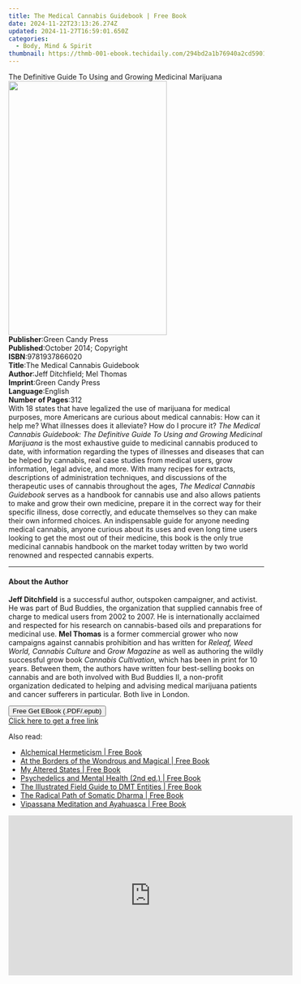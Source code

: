 ```yaml
---
title: The Medical Cannabis Guidebook | Free Book
date: 2024-11-22T23:13:26.274Z
updated: 2024-11-27T16:59:01.650Z
categories:
  - Body, Mind & Spirit
thumbnail: https://thmb-001-ebook.techidaily.com/294bd2a1b76940a2cd5901ffd00a1b73aab4ce2ac99b007084671226a851979d.jpg
---
```

<main id="book-container">
  <div class="flex flex-col">
    <div class="book-brief flex-1 py-6 px-4 sm:p-6 md:py-10 md:px-8">
      <!-- brief-->
      <div class="book-brief-main">
        The Definitive Guide To Using and Growing Medicinal Marijuana
      </div>
    </div>
    <div
      class="book-meta-info flex-1 grid gap-4 col-start-1 col-end-3 row-start-1 sm:mb-6 sm:grid-cols-4 lg:gap-6 lg:col-start-2 lg:row-end-6 lg:row-span-6 lg:mb-0"
    >
      <div
        class="book-meta-info-left place-content-center mt-4 p-4 text-sm leading-6 col-start-2 col-span-2 dark:text-slate-400"
      >
        <img
          class="w-full h-500 object-cover rounded-lg sm:h-255 sm:col-span-2 lg:col-span-full"
          src="https://img-001-ebook.techidaily.com/1a6dd9505f75d256583a7a6b6300401f5a48a61ff0842b115e4955cd15e4ee6f.jpg"
          alt=""
          width="312"
          height="500"
        />
      </div>
      <div
        class="book-meta-info-right mt-2 col-start-1 row-start-2 col-span-3 self-center"
      >
        <!-- meta data  -->
        <div class="flex flex-col px-4 md:px-8">
          <div class="flex-1">
            <strong>Publisher</strong>:<span class="px-2"
              >Green Candy Press</span
            >
          </div>
          <div class="flex-1">
            <strong>Published</strong>:<span class="px-2"
              >October 2014; Copyright</span
            >
          </div>
          <div class="flex-1">
            <strong>ISBN</strong>:<span class="px-2">9781937866020</span>
          </div>
          <div class="flex-1">
            <strong>Title</strong>:<span class="px-2"
              >The Medical Cannabis Guidebook</span
            >
          </div>
          <div class="flex-1">
            <strong>Author</strong>:<span class="px-2"
              >Jeff Ditchfield; Mel Thomas</span
            >
          </div>
          <div class="flex-1">
            <strong>Imprint</strong>:<span class="px-2">Green Candy Press</span>
          </div>
          <div class="flex-1">
            <strong>Language</strong>:<span class="px-2">English</span>
          </div>
          <div class="flex-1">
            <strong>Number of Pages</strong>:<span class="px-2">312</span>
          </div>
        </div>
      </div>
    </div>
    <div class="book-description flex-1 py-6 px-4 sm:p-6 md:py-10 md:px-8">
      <div class="book-description-main">
        <div accordion-content="" id="description">
          With 18 states that have legalized the use of marijuana for medical
          purposes, more Americans are curious about medical cannabis: How can
          it help me? What illnesses does it alleviate? How do I procure it?
          <i
            >The Medical Cannabis Guidebook: The Definitive Guide To Using and
            Growing Medicinal Marijuana</i
          >
          is the most exhaustive guide to medicinal cannabis produced to date,
          with information regarding the types of illnesses and diseases that
          can be helped by cannabis, real case studies from medical users, grow
          information, legal advice, and more. With many recipes for extracts,
          descriptions of administration techniques, and discussions of the
          therapeutic uses of cannabis throughout the ages,
          <i>The Medical Cannabis Guidebook</i> serves as a handbook for
          cannabis use and also allows patients to make and grow their own
          medicine, prepare it in the correct way for their specific illness,
          dose correctly, and educate themselves so they can make their own
          informed choices. An indispensable guide for anyone needing medical
          cannabis, anyone curious about its uses and even long time users
          looking to get the most out of their medicine, this book is the only
          true medicinal cannabis handbook on the market today written by two
          world renowned and respected cannabis experts.
        </div>
        <div class="accordion-fader"></div>
      </div>
    </div>
    <div class="book-excerpts flex-1 py-6 px-4 sm:p-6 md:py-10 md:px-8">
      <!-- excerpts-->
      <div class="book-excerpts-main">
        <hr />
        <h4 class="placeholder placeholder-heading">
          <span>About the Author</span>
        </h4>
        <p>
          <b>Jeff Ditchfield</b> is a successful author, outspoken campaigner,
          and activist. He was part of Bud Buddies, the organization that
          supplied cannabis free of charge to medical users from 2002 to 2007.
          He is internationally acclaimed and respected for his research on
          cannabis-based oils and preparations for medicinal use.
          <b>Mel Thomas</b> is a former commercial grower who now campaigns
          against cannabis prohibition and has written for
          <i>Releaf, Weed World, Cannabis Culture</i> and
          <i>Grow Magazine</i> as well as authoring the wildly successful grow
          book <i>Cannabis Cultivation,</i> which has been in print for 10
          years. Between them, the authors have written four best-selling books
          on cannabis and are both involved with Bud Buddies II, a non-profit
          organization dedicated to helping and advising medical marijuana
          patients and cancer sufferers in particular. Both live in London.<br />
        </p>
      </div>
    </div>
    <div
      class="book-about-author flex-1 py-6 px-4 sm:p-6 md:py-10 md:px-8"
    ></div>
    <div class="book-free-get flex-1 py-6 px-4 sm:p-6 md:py-10 md:px-8">
      <button
        id="btn-free-get"
        class="bg-blue-500 hover:bg-blue-700 text-white font-bold py-2 px-4 rounded"
      >
        Free Get EBook (.PDF/.epub)
      </button>
      <div id="countdown-display" class="px-2 text-lg mt-2"></div>
      <a
        id="free-link"
        class="hidden bg-blue-500 hover:bg-blue-700 text-white font-bold py-2 px-4 rounded"
        href="https://www.ebooks.com/en-us/book/96039702/the-medical-cannabis-guidebook/jeff-ditchfield/"
        target="_blank"
        >Click here to get a free link</a
      >
    </div>
    <script>
      let countdownTime = 0;
      let countdownInterval = null;
      document
        .getElementById('btn-free-get')
        .addEventListener('click', startCountdown);
      function startCountdown() {
        countdownTime = new Date().getTime() + 60000 * 3;
        countdownInterval = setInterval(updateCountdown, 1000);
        document.getElementById('btn-free-get').disabled = true;
        document
          .getElementById('btn-free-get')
          .classList.add('bg-gray-500', 'cursor-not-allowed');
      }
      function updateCountdown() {
        let currentTime = new Date().getTime();
        let timeLeft = countdownTime - currentTime;
        let secondsLeft = Math.floor(timeLeft / 1000);
        document.getElementById('countdown-display').innerHTML =
          `Remaining time: ${secondsLeft} seconds.`;
        if (secondsLeft <= 0) {
          clearInterval(countdownInterval);
          document.getElementById('btn-free-get').classList.add('hidden');
          document.getElementById('free-link').classList.remove('hidden');
          document.getElementById('countdown-display').innerHTML = '';
        }
      }
    </script>
  </div>
</main>

<ins class="adsbygoogle"
      style="display:block"
      data-ad-client="ca-pub-7571918770474297"
      data-ad-slot="8358498916"
      data-ad-format="auto"
      data-full-width-responsive="true"></ins>
    

<span class="atpl-alsoreadstyle">Also read:</span>
<div><ul>
<li><a href="https://novels-ebooks.techidaily.com/211350568--alchemical-hermeticism/"><u>Alchemical Hermeticism | Free Book</u></a></li>
<li><a href="https://novels-ebooks.techidaily.com/211350567--at-the-borders-of-the-wondrous-and-magical/"><u>At the Borders of the Wondrous and Magical | Free Book</u></a></li>
<li><a href="https://novels-ebooks.techidaily.com/211350566--my-altered-states/"><u>My Altered States | Free Book</u></a></li>
<li><a href="https://novels-ebooks.techidaily.com/211350580--psychedelics-and-mental-health-2nd-ed/"><u>Psychedelics and Mental Health (2nd ed.) | Free Book</u></a></li>
<li><a href="https://novels-ebooks.techidaily.com/211350564--the-illustrated-field-guide-to-dmt-entities/"><u>The Illustrated Field Guide to DMT Entities | Free Book</u></a></li>
<li><a href="https://novels-ebooks.techidaily.com/211350583--the-radical-path-of-somatic-dharma/"><u>The Radical Path of Somatic Dharma | Free Book</u></a></li>
<li><a href="https://novels-ebooks.techidaily.com/211350582--vipassana-meditation-and-ayahuasca/"><u>Vipassana Meditation and Ayahuasca | Free Book</u></a></li>
</ul></div>

<!-- affiliate ads begin -->
<iframe width="560" height="315" src="https://www.youtube.com/embed/aYH0B2HqcIM?si=3fkoG85L6hAeB4ok&autoplay=1" title="YouTube video player" frameborder="0" allow="accelerometer; autoplay; clipboard-write; encrypted-media; gyroscope; picture-in-picture; web-share" referrerpolicy="strict-origin-when-cross-origin" allowfullscreen></iframe>
<!-- affiliate ads end -->

